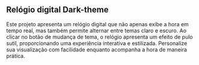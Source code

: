 ## Relógio digital Dark-theme 

Este projeto apresenta um relógio digital que não apenas exibe a hora em tempo real, mas também permite alternar entre temas claro e escuro. Ao clicar no botão de mudança de tema, o relógio apresenta um efeito de pulo sutil, proporcionando uma experiência interativa e estilizada. Personalize sua visualização com facilidade enquanto acompanha a hora de maneira prática.
